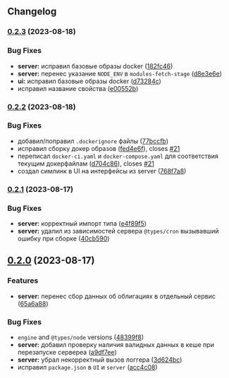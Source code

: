 ## Changelog
### [0.2.3](https://github.com/rame0/bonds-filter-tinkoff/compare/v0.2.2...v0.2.3) (2023-08-18)


### Bug Fixes

* **server:** исправил базовые образы docker ([182fc46](https://github.com/rame0/bonds-filter-tinkoff/commit/182fc4688794768cf049317bad5ef8d22ceaa537))
* **server:** перенес указание `NODE_ENV` в `modules-fetch-stage` ([d8e3e6e](https://github.com/rame0/bonds-filter-tinkoff/commit/d8e3e6e2020686dbb5488d20a7a33776d04c8ed0))
* **ui:** исправил базовые образы docker ([d73284c](https://github.com/rame0/bonds-filter-tinkoff/commit/d73284c5235a6ffab76891e5b3abf14267afa477))
* исправил название свойства ([e00552b](https://github.com/rame0/bonds-filter-tinkoff/commit/e00552bb79d16c5aa99afa4daa3a6b04c915f7b6))

### [0.2.2](https://github.com/rame0/bonds-filter-tinkoff/compare/v0.2.1...v0.2.2) (2023-08-18)


### Bug Fixes

* добавил/поправил `.dockerignore` файлы ([77bccfb](https://github.com/rame0/bonds-filter-tinkoff/commit/77bccfb427af295f5c59d8b03bbe9caf42e16e56))
* исправил сборку докер образов ([fed4e6f](https://github.com/rame0/bonds-filter-tinkoff/commit/fed4e6fddabea71fcddf2a7571fa6a57e4aed758)), closes [#21](https://github.com/rame0/bonds-filter-tinkoff/issues/21)
* переписал `docker-ci.yaml` и `docker-compose.yaml` для соответствия текущим докерфайлам ([d704c86](https://github.com/rame0/bonds-filter-tinkoff/commit/d704c86edf1fba5b37c927b616fb014060cee7c5)), closes [#21](https://github.com/rame0/bonds-filter-tinkoff/issues/21)
* создал симлинк в UI на интерфейсы из server ([768f7a8](https://github.com/rame0/bonds-filter-tinkoff/commit/768f7a8bc664f095d62fb591272030da1ea1f3dc))

### [0.2.1](https://github.com/rame0/bonds-filter-tinkoff/compare/v0.2.0...v0.2.1) (2023-08-17)


### Bug Fixes

* **server:** корректный импорт типа ([e4f89f5](https://github.com/rame0/bonds-filter-tinkoff/commit/e4f89f5cf77ef73c2cb5aae55f42a5e0f2b184fa))
* **server:** удалил из зависимостей сервера `@types/cron` вызывавший ошибку при сборке ([40cb590](https://github.com/rame0/bonds-filter-tinkoff/commit/40cb590c88f445fc584adfc2d1ebaa7c45215d11))

## [0.2.0](https://github.com/rame0/bonds-filter-tinkoff/compare/v0.1.0...v0.2.0) (2023-08-17)


### Features

* **server:** перенес сбор данных об облигациях в отдельный сервис ([65a6a88](https://github.com/rame0/bonds-filter-tinkoff/commit/65a6a885876e02c451451b1d61456ee162c5c487))


### Bug Fixes

* `engine` and `@types/node` versions ([48399f8](https://github.com/rame0/bonds-filter-tinkoff/commit/48399f83adc4c3d674fc23841185a50e6a4d1924))
* **server:** добавил проверку наличия валидных данных в кеше при перезапуске сервереа ([a9df7ee](https://github.com/rame0/bonds-filter-tinkoff/commit/a9df7ee9b606d1a78613fe1b889d660dffef2611))
* **server:** убрал некорректный вызов логгера ([3d624bc](https://github.com/rame0/bonds-filter-tinkoff/commit/3d624bc1dfe5001ad91b9f47b4695e418c870c3f))
* исправил `package.json` в `UI` и `server` ([acc4c08](https://github.com/rame0/bonds-filter-tinkoff/commit/acc4c086bd7752dcb14e47b58b17c289f5011027))
